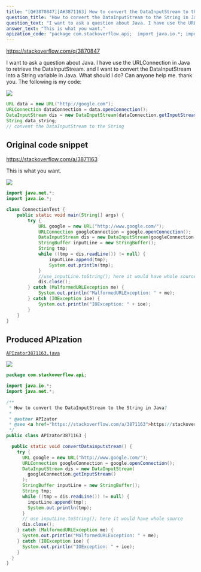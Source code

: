 ```yaml
---
title: "[Q#3870847][A#3871163] How to convert the DataInputStream to the String in Java?"
question_title: "How to convert the DataInputStream to the String in Java?"
question_text: "I want to ask a question about Java. I have use the URLConnection in Java to retrieve the DataInputStream. and I want to convert the DataInputStream into a String variable in Java. What should I do? Can anyone help me. thank you. The following is my code:"
answer_text: "This is what you want."
apization_code: "package com.stackoverflow.api;  import java.io.*; import java.net.*;  /**  * How to convert the DataInputStream to the String in Java?  *  * @author APIzator  * @see <a href=\"https://stackoverflow.com/a/3871163\">https://stackoverflow.com/a/3871163</a>  */ public class APIzator3871163 {    public static void convertDatainputstream() {     try {       URL google = new URL(\"http://www.google.com/\");       URLConnection googleConnection = google.openConnection();       DataInputStream dis = new DataInputStream(         googleConnection.getInputStream()       );       StringBuffer inputLine = new StringBuffer();       String tmp;       while ((tmp = dis.readLine()) != null) {         inputLine.append(tmp);         System.out.println(tmp);       }       // use inputLine.toString(); here it would have whole source       dis.close();     } catch (MalformedURLException me) {       System.out.println(\"MalformedURLException: \" + me);     } catch (IOException ioe) {       System.out.println(\"IOException: \" + ioe);     }   } }"
---
```


https://stackoverflow.com/q/3870847

I want to ask a question about Java. I have use the URLConnection in Java to retrieve the DataInputStream. and I want to convert the DataInputStream into a String variable in Java. What should I do? Can anyone help me. thank you.
The following is my code:


<div class="code-logo"><img src="/stackoverflow.png" /></div>

```java
URL data = new URL("http://google.com");
URLConnection dataConnection = data.openConnection();
DataInputStream dis = new DataInputStream(dataConnection.getInputStream());
String data_string;
// convent the DataInputStream to the String
```


## Original code snippet

https://stackoverflow.com/a/3871163

This is what you want.

<div class="code-logo"><img src="/stackoverflow.png" /></div>

```java
import java.net.*;
import java.io.*;

class ConnectionTest {
    public static void main(String[] args) {
        try {
            URL google = new URL("http://www.google.com/");
            URLConnection googleConnection = google.openConnection();
            DataInputStream dis = new DataInputStream(googleConnection.getInputStream());
            StringBuffer inputLine = new StringBuffer();
            String tmp; 
            while ((tmp = dis.readLine()) != null) {
                inputLine.append(tmp);
                System.out.println(tmp);
            }
            //use inputLine.toString(); here it would have whole source
            dis.close();
        } catch (MalformedURLException me) {
            System.out.println("MalformedURLException: " + me);
        } catch (IOException ioe) {
            System.out.println("IOException: " + ioe);
        }
    }
}
```

## Produced APIzation

[`APIzator3871163.java`](https://github.com/pasqualesalza/apization-temp/raw/main/data/search/APIzator3871163.java)

<div class="code-logo"><img src="/apizator.png" /></div>

```java
package com.stackoverflow.api;

import java.io.*;
import java.net.*;

/**
 * How to convert the DataInputStream to the String in Java?
 *
 * @author APIzator
 * @see <a href="https://stackoverflow.com/a/3871163">https://stackoverflow.com/a/3871163</a>
 */
public class APIzator3871163 {

  public static void convertDatainputstream() {
    try {
      URL google = new URL("http://www.google.com/");
      URLConnection googleConnection = google.openConnection();
      DataInputStream dis = new DataInputStream(
        googleConnection.getInputStream()
      );
      StringBuffer inputLine = new StringBuffer();
      String tmp;
      while ((tmp = dis.readLine()) != null) {
        inputLine.append(tmp);
        System.out.println(tmp);
      }
      // use inputLine.toString(); here it would have whole source
      dis.close();
    } catch (MalformedURLException me) {
      System.out.println("MalformedURLException: " + me);
    } catch (IOException ioe) {
      System.out.println("IOException: " + ioe);
    }
  }
}

```